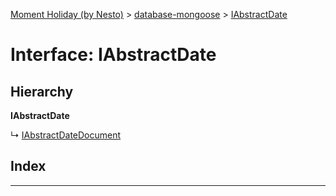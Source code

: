 [Moment Holiday (by Nesto)](../README.md) > [database-mongoose](../modules/database_mongoose.md) > [IAbstractDate](../interfaces/database_mongoose.iabstractdate.md)

# Interface: IAbstractDate

## Hierarchy

**IAbstractDate**

↳  [IAbstractDateDocument](database_mongoose.iabstractdatedocument.md)

## Index

---

